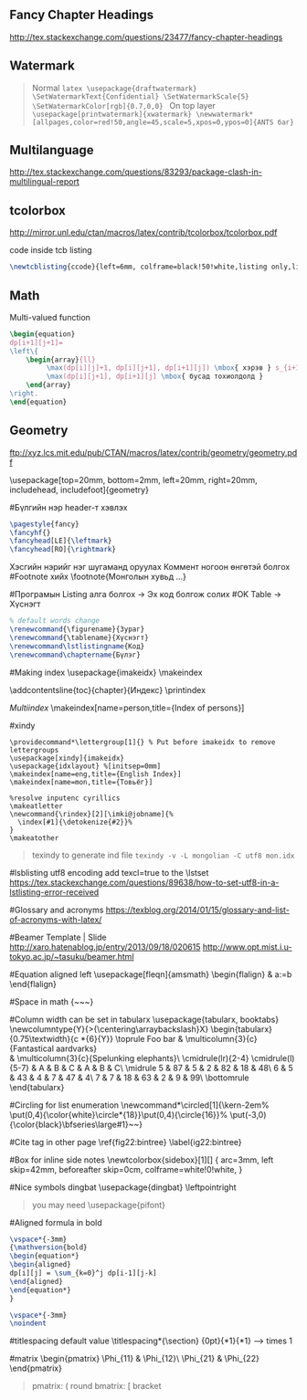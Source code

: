 Fancy Chapter Headings
----
http://tex.stackexchange.com/questions/23477/fancy-chapter-headings

Watermark
---
> Normal
	```latex
	\usepackage{draftwatermark}
	\SetWatermarkText{Confidential}
	\SetWatermarkScale{5}
	\SetWatermarkColor[rgb]{0.7,0,0}
	```
> On top layer 
	```
	\usepackage[printwatermark]{xwatermark}
	\newwatermark*[allpages,color=red!50,angle=45,scale=5,xpos=0,ypos=0]{ANTS баг}
	```

Multilanguage
----
http://tex.stackexchange.com/questions/83293/package-clash-in-multilingual-report


tcolorbox
----
http://mirror.unl.edu/ctan/macros/latex/contrib/tcolorbox/tcolorbox.pdf

code inside tcb listing

```latex
\newtcblisting{ccode}{left=6mm, colframe=black!50!white,listing only,listing options={style=tcblatex,language=C}}
```

Math
----
Multi-valued function

```latex
\begin{equation}
dp[i+1][j+1]=
\left\{
	\begin{array}{ll}
		 \max(dp[i][j]+1, dp[i][j+1], dp[i+1][j]) \mbox{ хэрэв } s_{i+1}=t_{j+1}\\
		 \max(dp[i][j+1], dp[i+1][j] \mbox{ бусад тохиолдолд }
	\end{array}
\right.
\end{equation}

```

Geometry
---
ftp://xyz.lcs.mit.edu/pub/CTAN/macros/latex/contrib/geometry/geometry.pdf

\usepackage[top=20mm, bottom=2mm, left=20mm, right=20mm,
includehead, includefoot]{geometry}


#Бүлгийн нэр header-т хэвлэх
```latex
\pagestyle{fancy}
\fancyhf{}
\fancyhead[LE]{\leftmark}
\fancyhead[RO]{\rightmark}
```

Хэсгийн нэрийг нэг шугаманд оруулах
Коммент ногоон өнгөтэй болгох
#Footnote хийх
\footnote{Монголын хувьд ...}

#Програмын Listing алга болгох -> Эх код болгож солих
#OK Table -> Хүснэгт
```latex
% default words change
\renewcommand{\figurename}{Зураг}
\renewcommand{\tablename}{Хүснэгт}
\renewcommand\lstlistingname{Код}
\renewcommand\chaptername{Бүлэг}
```

#Making index
\usepackage{imakeidx}
\makeindex

\addcontentsline{toc}{chapter}{Индекс}
\printindex

*Multiindex* 
\makeindex[name=person,title={Index of persons}]

#xindy
> 
```
\providecommand*\lettergroup[1]{} % Put before imakeidx to remove lettergroups
\usepackage[xindy]{imakeidx}
\usepackage{idxlayout} %[initsep=0mm]
\makeindex[name=eng,title={English Index}]
\makeindex[name=mon,title={Товьёг}]

%resolve inputenc cyrillics
\makeatletter 
\newcommand{\rindex}[2][\imki@jobname]{%
  \index[#1]{\detokenize{#2}}%
}
\makeatother
```

> texindy to generate ind file
`texindy -v -L mongolian -C utf8 mon.idx`



#lsblisting utf8 encoding
add texcl=true to the \lstset
https://tex.stackexchange.com/questions/89638/how-to-set-utf8-in-a-lstlisting-error-received

#Glossary and acronyms
https://texblog.org/2014/01/15/glossary-and-list-of-acronyms-with-latex/


#Beamer Template | Slide
http://xaro.hatenablog.jp/entry/2013/09/18/020615
http://www.opt.mist.i.u-tokyo.ac.jp/~tasuku/beamer.html

#Equation aligned left
\usepackage[fleqn]{amsmath}
\begin{flalign}
& a:=b
\end{flalign}

#Space in math
{~~~}

#Column width can be set in tabularx
\usepackage{tabularx, booktabs}
\newcolumntype{Y}{>{\centering\arraybackslash}X}
\begin{tabularx}{0.75\textwidth}{c *{6}{Y}}
\toprule
Foo bar
 & \multicolumn{3}{c}{Fantastical aardvarks}  
 & \multicolumn{3}{c}{Spelunking elephants}\\
\cmidrule(lr){2-4} \cmidrule(l){5-7}
  & A & B & C & A & B & C\\
\midrule
 5  & 87 &  5 &  2 & 82 & 18 & 48\\
 6  &  5 & 43 &  4 &  7 & 47 &  4\\
 7  &  7 & 18 & 63 &  2 &  9 & 99\\
\bottomrule
\end{tabularx}

#Circling for list enumeration
\newcommand*\circled[1]{\kern-2em%
  \put(0,4){\color{white}\circle*{18}}\put(0,4){\circle{16}}%
  \put(-3,0){\color{black}\bfseries\large#1}~~}


#Cite tag in other page
\ref{fig22:bintree}
\label{ig22:bintree}

#Box for inline side notes
\newtcolorbox{sidebox}[1][]
{
 arc=3mm,
 left skip=42mm,
 beforeafter skip=0cm,
 colframe=white!0!white,
}

#Nice symbols dingbat
\usepackage{dingbat}
\leftpointright
>  you may need \usepackage{pifont}


#Aligned formula in bold
```latex
\vspace*{-3mm}
{\mathversion{bold}
\begin{equation*}
\begin{aligned}
dp[i][j] = \sum_{k=0}^j dp[i-1][j-k]
\end{aligned}
\end{equation*}
}

\vspace*{-3mm} 
\noindent 
```

#titlespacing default value
\titlespacing*{\section}
{0pt}{*1}{*1}
--> times 1


#matrix
\begin{pmatrix}
\Phi_{11} & \Phi_{12}\\
\Phi_{21} & \Phi_{22}
\end{pmatrix}
>pmatrix: ( round
bmatrix: [ bracket